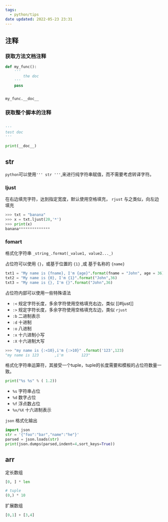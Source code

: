 ```yaml
---
tags:
  - python/tips
date updated: 2022-05-23 23:31
---
```


## 注释

### 获取方法文档注释

```python
def my_func():
	'''
		the doc 
	'''
	pass


my_func.__doc__
```

### 获取整个脚本的注释

```python

'''
test doc
'''

print(__doc__)

```

## str

`python`可以使用`''' str '''`,来进行纯字符串赋值，而不需要考虑转译字符。

### ljust

在右边填充字符，达到指定宽度，默认使用空格填充， `rjust` 与之类似，向左边填充

```python
>>> txt = "banana"
>>> x = txt.ljust(20,'*')
>>> print(x)
banana**************
```

### fomart

格式化字符串
`_string_.format(_value1, value2..._)`

占位符可以使用 `{}`，或基于位置的 `{1}` ,或 基于名称的  `{name}`

```python
txt1 = "My name is {fname}, I'm {age}".format(fname = "John", age = 36)  
txt2 = "My name is {0}, I'm {1}".format("John",36)  
txt3 = "My name is {}, I'm {}".format("John",36)
```

占位符内部可以使用一些特殊语法

- `:<`   规定字符长度，多余字符使用空格填充右边，类似 [[#ljust]]
- `:>`  规定字符长度，多余字符使用空格填充左边，类似 `rjust`
- `:b`  二进制表示
- `:d`  十进制
- `:o`  八进制
- `:x`  十六进制小写
- `:X`  十六进制大写

```python
>>> "my name is {:<10},i'm {:>10}" .format('123',123)
"my name is 123       ,i'm        123"
```

格式化字符串运算符，其接受一个tuple，tuple的长度需要和模板的占位符数量一致。

```python
print("%s %s" % ( 1.2))
```

- `%s`  字符串占位
- `%d`  数字占位
- `%f` 浮点数占位
- `%x/%X` 十六进制表示

`json` 格式化输出

```python
import json
str = '{"foo":"bar","name":"he"}'
parsed = json.loads(str)
print(json.dumps(parsed,indent=4,sort_keys=True))
```

## arr

定长数组

```python
[0, ] * len

# tuple
(0,) * 10
```

扩展数组

```python
[0,1] + [3,4]
```
